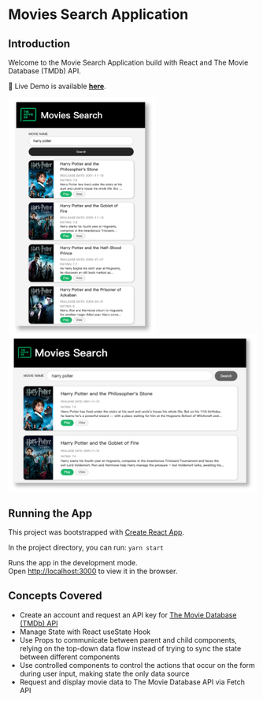 # Movies Search Application

## Introduction

Welcome to the Movie Search Application build with React and The Movie Database (TMDb) API.

:bookmark_tabs: Live Demo is available [**here**]().

<img src="./display_images/iPhone 6_7_8 Plus.png" alt="iPhone 6_7_8 Plus" width = "300" align="center"/>

<img src="./display_images/PC.png" alt="PC" width = "700" align="center"/>

## Running the App

This project was bootstrapped with [Create React App](https://github.com/facebook/create-react-app).

In the project directory, you can run: `yarn start`

Runs the app in the development mode.<br />
Open [http://localhost:3000](http://localhost:3000) to view it in the browser.

## Concepts Covered

- Create an account and request an API key for [The Movie Database (TMDb) API](https://www.themoviedb.org/)
- Manage State with React useState Hook
- Use Props to communicate between parent and child components, relying on the top-down data flow instead of trying to sync the state between different components
- Use controlled components to control the actions that occur on the form during user input, making state the only data source
- Request and display movie data to The Movie Database API via Fetch API
